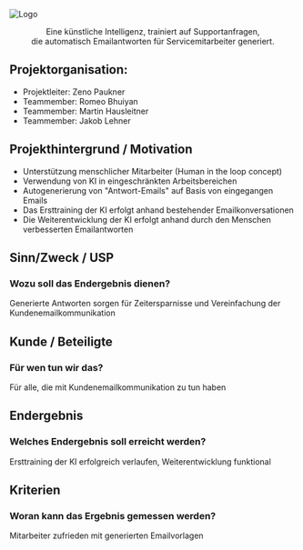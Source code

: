 
![Logo](https://user-images.githubusercontent.com/55828102/144297265-cbb2f6fe-d3a0-462e-a3cf-f454cf0dc615.png)

<p align="center">Eine künstliche Intelligenz, trainiert auf Supportanfragen,<br> die automatisch Emailantworten für Servicemitarbeiter generiert. 
</p>

## Projektorganisation:
- Projektleiter: Zeno Paukner
- Teammember: Romeo Bhuiyan
- Teammember: Martin Hausleitner
- Teammember: Jakob Lehner

## Projekthintergrund / Motivation
- Unterstützung menschlicher Mitarbeiter (Human in the loop concept)
- Verwendung von KI in eingeschränkten Arbeitsbereichen
- Autogenerierung von "Antwort-Emails" auf Basis von eingegangen Emails
- Das Ersttraining der KI erfolgt anhand bestehender Emailkonversationen
- Die Weiterentwicklung der KI erfolgt anhand durch den Menschen verbesserten Emailantworten

## Sinn/Zweck / USP
### Wozu soll das Endergebnis dienen? 
Generierte Antworten sorgen für Zeitersparnisse und
Vereinfachung der Kundenemailkommunikation

## Kunde / Beteiligte
### Für wen tun wir das?
Für alle, die mit Kundenemailkommunikation zu tun haben

## Endergebnis
### Welches Endergebnis soll erreicht werden?
Ersttraining der KI erfolgreich verlaufen, Weiterentwicklung funktional

## Kriterien
### Woran kann das Ergebnis gemessen werden?
Mitarbeiter zufrieden mit generierten Emailvorlagen
